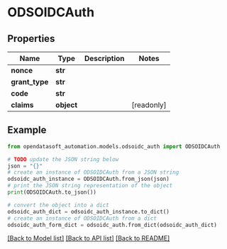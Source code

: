 # ODSOIDCAuth


## Properties

Name | Type | Description | Notes
------------ | ------------- | ------------- | -------------
**nonce** | **str** |  | 
**grant_type** | **str** |  | 
**code** | **str** |  | 
**claims** | **object** |  | [readonly] 

## Example

```python
from opendatasoft_automation.models.odsoidc_auth import ODSOIDCAuth

# TODO update the JSON string below
json = "{}"
# create an instance of ODSOIDCAuth from a JSON string
odsoidc_auth_instance = ODSOIDCAuth.from_json(json)
# print the JSON string representation of the object
print(ODSOIDCAuth.to_json())

# convert the object into a dict
odsoidc_auth_dict = odsoidc_auth_instance.to_dict()
# create an instance of ODSOIDCAuth from a dict
odsoidc_auth_form_dict = odsoidc_auth.from_dict(odsoidc_auth_dict)
```
[[Back to Model list]](../README.md#documentation-for-models) [[Back to API list]](../README.md#documentation-for-api-endpoints) [[Back to README]](../README.md)


